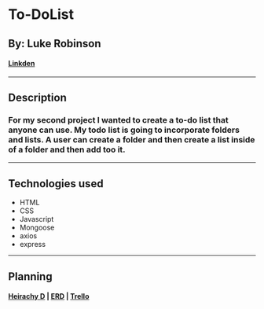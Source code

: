 # To-DoList

## By: Luke Robinson

#### [Linkden](https://www.linkedin.com/in/lukerobinson00/)
***

## Description

### For my second project I wanted to create a to-do list that anyone can use. My todo list is going to incorporate folders and lists. A user can create a folder and then create a list inside of a folder and then add too it.
***
## Technologies used

 * HTML
 * CSS
 * Javascript
 * Mongoose
 * axios
 * express
***
## Planning
#### [Heirachy D](https://lucid.app/lucidchart/78204f50-adc0-4710-8564-5b5c9d9417ab/edit?invitationId=inv_c017d499-a3be-47e2-a1de-c79fa03a8296#) | [ERD](https://lucid.app/lucidchart/78204f50-adc0-4710-8564-5b5c9d9417ab/edit?invitationId=inv_c017d499-a3be-47e2-a1de-c79fa03a8296#) | [Trello](https://trello.com/invite/b/b141FyX8/06c0bb26331d0dea73b351d0b144c9ac/project2)